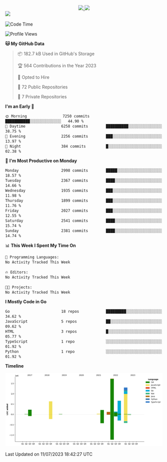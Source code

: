 <div align="center">
  <a href="https://github.com/arielsrv">
    <img height="180em" src="https://github-readme-stats.vercel.app/api?username=arielsrv&show_icons=true&theme=radical&include_all_commits=true&count_private=true"/>
    <img height="180em" src="https://github-readme-stats.vercel.app/api/top-langs/?username=arielsrv&layout=compact&langs_count=10&theme=radical"/>
 </a>
</div>

<div>
  <a href="https://www.linkedin.com/in/arielpineiro/" target="_blank">
    <img src="https://img.shields.io/badge/-LinkedIn-%230077B5?style=for-the-badge&logo=linkedin&logoColor=white" target="_blank">
  </a>
</div>

<!--START_SECTION:waka-->
![Code Time](http://img.shields.io/badge/Code%20Time-0%20secs-blue)

![Profile Views](http://img.shields.io/badge/Profile%20Views-0-blue)

**🐱 My GitHub Data** 

> 📦 182.7 kB Used in GitHub's Storage 
 > 
> 🏆 564 Contributions in the Year 2023
 > 
> 💼 Opted to Hire
 > 
> 📜 72 Public Repositories 
 > 
> 🔑 7 Private Repositories 
 > 
**I'm an Early 🐤** 

```text
🌞 Morning                7250 commits        ███████████░░░░░░░░░░░░░░   44.90 % 
🌆 Daytime                6258 commits        ██████████░░░░░░░░░░░░░░░   38.75 % 
🌃 Evening                2256 commits        ███░░░░░░░░░░░░░░░░░░░░░░   13.97 % 
🌙 Night                  384 commits         █░░░░░░░░░░░░░░░░░░░░░░░░   02.38 % 
```
📅 **I'm Most Productive on Monday** 

```text
Monday                   2998 commits        █████░░░░░░░░░░░░░░░░░░░░   18.57 % 
Tuesday                  2367 commits        ████░░░░░░░░░░░░░░░░░░░░░   14.66 % 
Wednesday                1935 commits        ███░░░░░░░░░░░░░░░░░░░░░░   11.98 % 
Thursday                 1899 commits        ███░░░░░░░░░░░░░░░░░░░░░░   11.76 % 
Friday                   2027 commits        ███░░░░░░░░░░░░░░░░░░░░░░   12.55 % 
Saturday                 2541 commits        ████░░░░░░░░░░░░░░░░░░░░░   15.74 % 
Sunday                   2381 commits        ████░░░░░░░░░░░░░░░░░░░░░   14.74 % 
```


📊 **This Week I Spent My Time On** 

```text
💬 Programming Languages: 
No Activity Tracked This Week

🔥 Editors: 
No Activity Tracked This Week

🐱‍💻 Projects: 
No Activity Tracked This Week
```

**I Mostly Code in Go** 

```text
Go                       18 repos            █████████░░░░░░░░░░░░░░░░   34.62 % 
JavaScript               5 repos             ██░░░░░░░░░░░░░░░░░░░░░░░   09.62 % 
HTML                     3 repos             █░░░░░░░░░░░░░░░░░░░░░░░░   05.77 % 
TypeScript               1 repo              ░░░░░░░░░░░░░░░░░░░░░░░░░   01.92 % 
Python                   1 repo              ░░░░░░░░░░░░░░░░░░░░░░░░░   01.92 % 
```



**Timeline**

![Lines of Code chart](https://raw.githubusercontent.com/arielsrv/arielsrv/main/assets/bar_graph.png)


 Last Updated on 11/07/2023 18:42:27 UTC
<!--END_SECTION:waka-->
